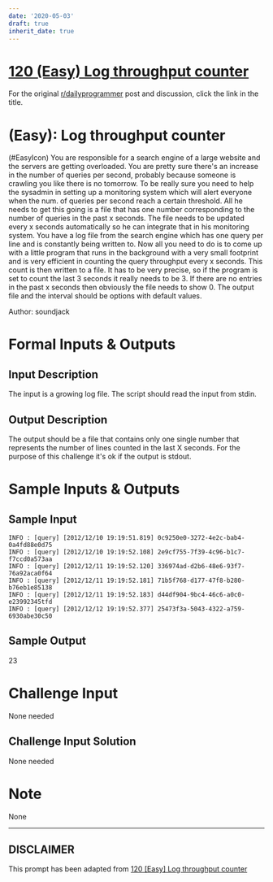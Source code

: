 ```yaml
---
date: '2020-05-03'
draft: true
inherit_date: true
---
```


# [120 (Easy) Log throughput counter](https://www.reddit.com/r/dailyprogrammer/comments/17uw4s/020413_challenge_120_easy_log_throughput_counter/)

For the original [r/dailyprogrammer](https://www.reddit.com/r/dailyprogrammer/) post and discussion, click the link in the title.

#  (Easy): Log throughput counter
(#EasyIcon)
You are responsible for a search engine of a large website and the servers are getting overloaded. You are pretty sure there's an increase in the number of queries per second, probably because someone is crawling you like there is no tomorrow. To be really sure you need to help the sysadmin in setting up a monitoring system which will alert everyone when the num. of queries per second reach a certain threshold. All he needs to get this going is a file that has one number corresponding to the number of queries in the past x seconds. The file needs to be updated every x seconds automatically so he can integrate that in his monitoring system.
You have a log file from the search engine which has one query per line and is constantly being written to. Now all you need to do is to come up with a little program that runs in the background with a very small footprint and is very efficient in counting the query throughput every x seconds. This count is then written to a file. It has to be very precise, so if the program is set to count the last 3 seconds it really needs to be 3.
If there are no entries in the past x seconds then obviously the file needs to show 0.
The output file and the interval should be options with default values.

Author: soundjack

# Formal Inputs & Outputs
## Input Description
The input is a growing log file. The script should read the input from stdin.

## Output Description
The output should be a file that contains only one single number that represents the number of lines counted in the last X seconds. For the purpose of this challenge it's ok if the output is stdout.

# Sample Inputs & Outputs
## Sample Input

```
INFO : [query] [2012/12/10 19:19:51.819] 0c9250e0-3272-4e2c-bab4-0a4fd88e0d75  
INFO : [query] [2012/12/10 19:19:52.108] 2e9cf755-7f39-4c96-b1c7-f7ccd0a573aa  
INFO : [query] [2012/12/11 19:19:52.120] 336974ad-d2b6-48e6-93f7-76a92aca0f64  
INFO : [query] [2012/12/11 19:19:52.181] 71b5f768-d177-47f8-b280-b76eb1e85138  
INFO : [query] [2012/12/11 19:19:52.183] d44df904-9bc4-46c6-a0c0-e23992345tfd  
INFO : [query] [2012/12/12 19:19:52.377] 25473f3a-5043-4322-a759-6930abe30c50
```
## Sample Output
23

# Challenge Input
None needed

## Challenge Input Solution
None needed

# Note
None


----
## **DISCLAIMER**
This prompt has been adapted from [120 [Easy] Log throughput counter](https://www.reddit.com/r/dailyprogrammer/comments/17uw4s/020413_challenge_120_easy_log_throughput_counter/
)
